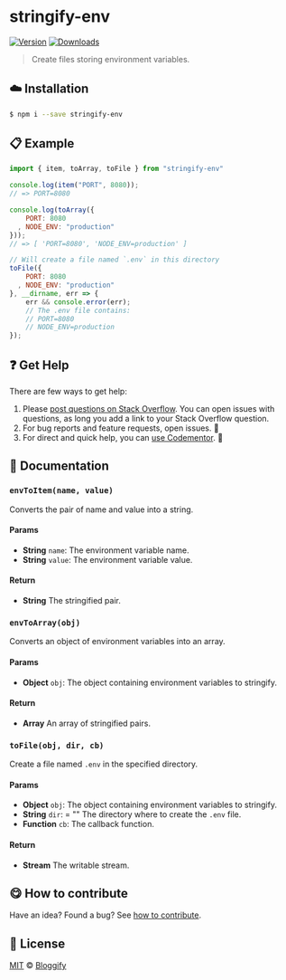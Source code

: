 
# stringify-env

 [![Version](https://img.shields.io/npm/v/stringify-env.svg)](https://www.npmjs.com/package/stringify-env) [![Downloads](https://img.shields.io/npm/dt/stringify-env.svg)](https://www.npmjs.com/package/stringify-env)

> Create files storing environment variables.

## :cloud: Installation

```sh
$ npm i --save stringify-env
```


## :clipboard: Example



```js
import { item, toArray, toFile } from "stringify-env"

console.log(item("PORT", 8080));
// => PORT=8080

console.log(toArray({
    PORT: 8080
  , NODE_ENV: "production"
}));
// => [ 'PORT=8080', 'NODE_ENV=production' ]

// Will create a file named `.env` in this directory
toFile({
    PORT: 8080
  , NODE_ENV: "production"
}, __dirname, err => {
    err && console.error(err);
    // The .env file contains:
    // PORT=8080
    // NODE_ENV=production
});
```



## :question: Get Help

There are few ways to get help:

 1. Please [post questions on Stack Overflow](https://stackoverflow.com/questions/ask). You can open issues with questions, as long you add a link to your Stack Overflow question.
 2. For bug reports and feature requests, open issues. :bug:
 3. For direct and quick help, you can [use Codementor](https://www.codementor.io/johnnyb). :rocket:


## :memo: Documentation


### `envToItem(name, value)`
Converts the pair of name and value into a string.

#### Params
- **String** `name`: The environment variable name.
- **String** `value`: The environment variable value.

#### Return
- **String** The stringified pair.

### `envToArray(obj)`
Converts an object of environment variables into an array.

#### Params
- **Object** `obj`: The object containing environment variables to stringify.

#### Return
- **Array** An array of stringified pairs.

### `toFile(obj, dir, cb)`
Create a file named `.env` in the specified directory.

#### Params
- **Object** `obj`: The object containing environment variables to stringify.
- **String** `dir`: = "" The directory where to create the `.env` file.
- **Function** `cb`: The callback function.

#### Return
- **Stream** The writable stream.



## :yum: How to contribute
Have an idea? Found a bug? See [how to contribute][contributing].



## :scroll: License

[MIT][license] © [Bloggify][website]

[license]: http://showalicense.com/?fullname=Bloggify%20%3Csupport%40bloggify.org%3E%20(https%3A%2F%2Fbloggify.org)&year=2017#license-mit
[website]: https://bloggify.org
[contributing]: /CONTRIBUTING.md
[docs]: /DOCUMENTATION.md
